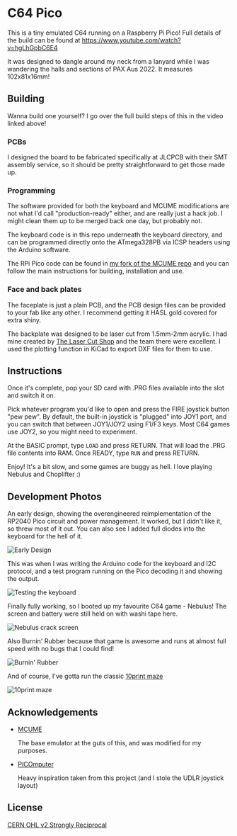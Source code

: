 
# C64 Pico

This is a tiny emulated C64 running on a Raspberry Pi Pico! Full details of the build can be found at https://www.youtube.com/watch?v=hgLhGpbC6E4

It was designed to dangle around my neck from a lanyard while I was wandering the halls and sections of PAX Aus 2022. It measures 102x81x16mm!
## Building

Wanna build one yourself? I go over the full build steps of this in the video linked above!

### PCBs

I designed the board to be fabricated specifically at JLCPCB with their SMT assembly service, so it should be pretty straightforward to get those made up.

### Programming

The software provided for both the keyboard and MCUME modifications are not what I'd call "production-ready" either, and are really just a hack job. I might clean them up to be merged back one day, but probably not.

The keyboard code is in this repo underneath the keyboard directory, and can be programmed directly onto the ATmega328PB via ICSP headers using the Arduino software.

The RPi Pico code can be found in [my fork of the MCUME repo](https://github.com/silvervest/MCUME) and you can follow the main instructions for building, installation and use.

### Face and back plates

The faceplate is just a plain PCB, and the PCB design files can be provided to your fab like any other. I recommend getting it HASL gold covered for extra shiny.

The backplate was designed to be laser cut from 1.5mm-2mm acrylic. I had mine created by [The Laser Cut Shop](https://thelasercutshop.com.au/) and the team there were excellent. I used the plotting function in KiCad to export DXF files for them to use.
## Instructions

Once it's complete, pop your SD card with .PRG files available into the slot and switch it on.

Pick whatever program you'd like to open and press the FIRE joystick button "pew pew". By default, the built-in joystick is "plugged" into JOY1 port, and you can switch that between JOY1/JOY2 using F1/F3 keys. Most C64 games use JOY2, so you might need to experiment.

At the BASIC prompt, type `LOAD` and press RETURN. That will load the .PRG file contents into RAM. Once READY, type `RUN` and press RETURN.

Enjoy! It's a bit slow, and some games are buggy as hell. I love playing Nebulus and Choplifter :)
## Development Photos

An early design, showing the overengineered reimplementation of the RP2040 Pico circuit and power management. It worked, but I didn't like it, so threw most of it out. You can also see I added full diodes into the keyboard for the hell of it.

![Early Design](images/early-design.jpg)

This was when I was writing the Arduino code for the keyboard and I2C protocol, and a test program running on the Pico decoding it and showing the output.

![Testing the keyboard](images/keyboard-testing.jpg)

Finally fully working, so I booted up my favourite C64 game - Nebulus! The screen and battery were still held on with washi tape here.

![Nebulus crack screen](images/first-full-test.jpg)

Also Burnin' Rubber because that game is awesome and runs at almost full speed with no bugs that I could find!

![Burnin' Rubber](images/burnin-rubber.jpg)

And of course, I've gotta run the classic [10print maze](https://10print.org/)

![10print maze](images/running-maze.jpg)
## Acknowledgements

 - [MCUME](https://github.com/Jean-MarcHarvengt/MCUME)

    The base emulator at the guts of this, and was modified for my purposes.

 - [PICOmputer](https://github.com/bobricius/PICOmputer)

    Heavy inspiration taken from this project (and I stole the UDLR joystick layout)


## License

[CERN OHL v2 Strongly Reciprocal](https://choosealicense.com/licenses/cern-ohl-s-2.0/)

